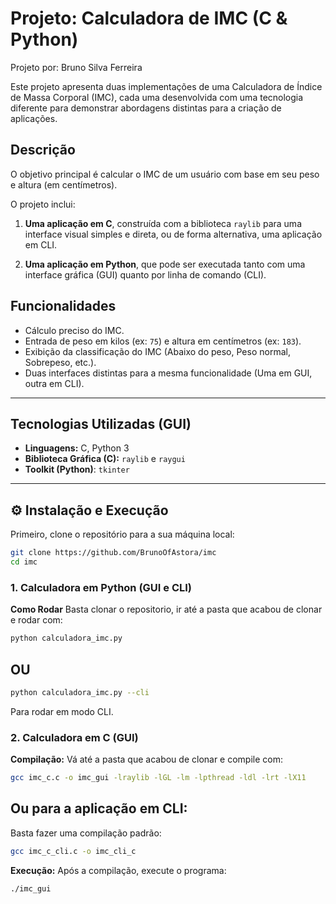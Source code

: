 # Projeto: Calculadora de IMC (C & Python)
Projeto por: Bruno Silva Ferreira

Este projeto apresenta duas implementações de uma Calculadora de Índice de Massa Corporal (IMC), cada uma desenvolvida com uma tecnologia diferente para demonstrar abordagens distintas para a criação de aplicações.

## Descrição

O objetivo principal é calcular o IMC de um usuário com base em seu peso e altura (em centímetros).

O projeto inclui:
1.  **Uma aplicação em C**, construída com a biblioteca `raylib` para uma interface visual simples e direta, ou de forma alternativa, uma aplicação em CLI.
  
2.  **Uma aplicação em Python**, que pode ser executada tanto com uma interface gráfica (GUI) quanto por linha de comando (CLI).

##  Funcionalidades

-   Cálculo preciso do IMC.
-   Entrada de peso em kilos (ex: `75`) e altura em centímetros (ex: `183`).
-   Exibição da classificação do IMC (Abaixo do peso, Peso normal, Sobrepeso, etc.).
-   Duas interfaces distintas para a mesma funcionalidade (Uma em GUI, outra em CLI).

---

##  Tecnologias Utilizadas (GUI)

-   **Linguagens:** C, Python 3
-   **Biblioteca Gráfica (C):** `raylib` e `raygui`
-   **Toolkit (Python)**: `tkinter`

---

## ⚙ Instalação e Execução

Primeiro, clone o repositório para a sua máquina local:
```bash
git clone https://github.com/BrunoOfAstora/imc
cd imc
```
### 1. Calculadora em Python (GUI e CLI)
**Como Rodar**
Basta clonar o repositorio, ir até a pasta que acabou de clonar e rodar com:
```bash
python calculadora_imc.py 
```
## OU
```bash
python calculadora_imc.py --cli
```
Para rodar em modo CLI.

### 2. Calculadora em C (GUI)

**Compilação:**
Vá até a pasta que acabou de clonar e compile com:
```bash
gcc imc_c.c -o imc_gui -lraylib -lGL -lm -lpthread -ldl -lrt -lX11
```
## Ou para a aplicação em CLI:
Basta fazer uma compilação padrão:
```bash
gcc imc_c_cli.c -o imc_cli_c
```

**Execução:**
Após a compilação, execute o programa:
```bash
./imc_gui
```


